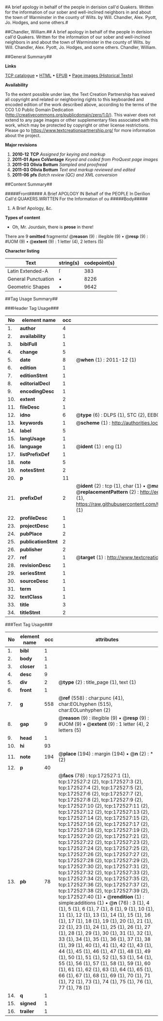 #A brief apology in behalf of the people in derision call'd Quakers. Written for the information of our sober and well-inclined neighbors in and about the town of Warminster in the county of Wilts. by Will. Chandler, Alex. Pyott, Jo. Hodges, and some others.#

##Chandler, William.##
A brief apology in behalf of the people in derision call'd Quakers. Written for the information of our sober and well-inclined neighbors in and about the town of Warminster in the county of Wilts. by Will. Chandler, Alex. Pyott, Jo. Hodges, and some others.
Chandler, William.

##General Summary##

**Links**

[TCP catalogue](http://www.ota.ox.ac.uk/tcp/)  • 
[HTML](http://tei.it.ox.ac.uk/tcp/Texts-HTML/free/A78/A78566.html)  • 
[EPUB](http://tei.it.ox.ac.uk/tcp/Texts-EPUB/free/A78/A78566.epub) • 
[Page images (Historical Texts)](https://historicaltexts.jisc.ac.uk/eebo-45789215e)

**Availability**

To the extent possible under law, the Text Creation Partnership has waived all copyright and related or neighboring rights to this keyboarded and encoded edition of the work described above, according to the terms of the CC0 1.0 Public Domain Dedication (http://creativecommons.org/publicdomain/zero/1.0/). This waiver does not extend to any page images or other supplementary files associated with this work, which may be protected by copyright or other license restrictions. Please go to https://www.textcreationpartnership.org/ for more information about the project.

**Major revisions**

1. __2010-12__ __TCP__ *Assigned for keying and markup*
1. __2011-01__ __Apex CoVantage__ *Keyed and coded from ProQuest page images*
1. __2011-03__ __Olivia Bottum__ *Sampled and proofread*
1. __2011-03__ __Olivia Bottum__ *Text and markup reviewed and edited*
1. __2011-06__ __pfs__ *Batch review (QC) and XML conversion*

##Content Summary##

#####Front#####
A Brief APOLOGY IN Behalf of the PEOPLE In Deriſion Call'd QUAKERS.WRITTEN For the Information of ou
#####Body#####

1. A Brief Apology, &c.

**Types of content**

  * Oh, Mr. Jourdain, there is **prose** in there!

There are 9 **omitted** fragments! 
 @__reason__ (9) : illegible (9)  •  @__resp__ (9) : #UOM (9)  •  @__extent__ (9) : 1 letter (4), 2 letters (5)

**Character listing**


|Text|string(s)|codepoint(s)|
|---|---|---|
|Latin Extended-A|ſ|383|
|General Punctuation|•|8226|
|Geometric Shapes|▪|9642|

##Tag Usage Summary##

###Header Tag Usage###

|No|element name|occ|attributes|
|---|---|---|---|
|1.|__author__|4||
|2.|__availability__|1||
|3.|__biblFull__|1||
|4.|__change__|5||
|5.|__date__|8| @__when__ (1) : 2011-12 (1)|
|6.|__edition__|1||
|7.|__editionStmt__|1||
|8.|__editorialDecl__|1||
|9.|__encodingDesc__|1||
|10.|__extent__|2||
|11.|__fileDesc__|1||
|12.|__idno__|6| @__type__ (6) : DLPS (1), STC (2), EEBO-CITATION (1), OCLC (1), VID (1)|
|13.|__keywords__|1| @__scheme__ (1) : http://authorities.loc.gov/ (1)|
|14.|__label__|5||
|15.|__langUsage__|1||
|16.|__language__|1| @__ident__ (1) : eng (1)|
|17.|__listPrefixDef__|1||
|18.|__note__|5||
|19.|__notesStmt__|2||
|20.|__p__|11||
|21.|__prefixDef__|2| @__ident__ (2) : tcp (1), char (1)  •  @__matchPattern__ (2) : ([0-9\-]+):([0-9IVX]+) (1), (.+) (1)  •  @__replacementPattern__ (2) : http://eebo.chadwyck.com/downloadtiff?vid=$1&page=$2 (1), https://raw.githubusercontent.com/textcreationpartnership/Texts/master/tcpchars.xml#$1 (1)|
|22.|__profileDesc__|1||
|23.|__projectDesc__|1||
|24.|__pubPlace__|2||
|25.|__publicationStmt__|2||
|26.|__publisher__|2||
|27.|__ref__|1| @__target__ (1) : http://www.textcreationpartnership.org/docs/. (1)|
|28.|__revisionDesc__|1||
|29.|__seriesStmt__|1||
|30.|__sourceDesc__|1||
|31.|__term__|1||
|32.|__textClass__|1||
|33.|__title__|3||
|34.|__titleStmt__|2||


###Text Tag Usage###

|No|element name|occ|attributes|
|---|---|---|---|
|1.|__bibl__|1||
|2.|__body__|1||
|3.|__closer__|1||
|4.|__desc__|9||
|5.|__div__|2| @__type__ (2) : title_page (1), text (1)|
|6.|__front__|1||
|7.|__g__|558| @__ref__ (558) : char:punc (41), char:EOLhyphen (515), char:EOLunhyphen (2)|
|8.|__gap__|9| @__reason__ (9) : illegible (9)  •  @__resp__ (9) : #UOM (9)  •  @__extent__ (9) : 1 letter (4), 2 letters (5)|
|9.|__head__|1||
|10.|__hi__|93||
|11.|__note__|194| @__place__ (194) : margin (194)  •  @__n__ (2) : * (2)|
|12.|__p__|40||
|13.|__pb__|78| @__facs__ (78) : tcp:172527:1 (1), tcp:172527:2 (2), tcp:172527:3 (2), tcp:172527:4 (2), tcp:172527:5 (2), tcp:172527:6 (2), tcp:172527:7 (2), tcp:172527:8 (2), tcp:172527:9 (2), tcp:172527:10 (2), tcp:172527:11 (2), tcp:172527:12 (2), tcp:172527:13 (2), tcp:172527:14 (2), tcp:172527:15 (2), tcp:172527:16 (2), tcp:172527:17 (2), tcp:172527:18 (2), tcp:172527:19 (2), tcp:172527:20 (2), tcp:172527:21 (2), tcp:172527:22 (2), tcp:172527:23 (2), tcp:172527:24 (2), tcp:172527:25 (2), tcp:172527:26 (2), tcp:172527:27 (2), tcp:172527:28 (2), tcp:172527:29 (2), tcp:172527:30 (2), tcp:172527:31 (2), tcp:172527:32 (2), tcp:172527:33 (2), tcp:172527:34 (2), tcp:172527:35 (2), tcp:172527:36 (2), tcp:172527:37 (2), tcp:172527:38 (2), tcp:172527:39 (2), tcp:172527:40 (1)  •  @__rendition__ (1) : simple:additions (1)  •  @__n__ (76) : 3 (1), 4 (1), 5 (1), 6 (1), 7 (1), 8 (1), 9 (1), 10 (1), 11 (1), 12 (1), 13 (1), 14 (1), 15 (1), 16 (1), 17 (1), 18 (1), 19 (1), 20 (1), 21 (1), 22 (1), 23 (1), 24 (1), 25 (1), 26 (1), 27 (1), 28 (1), 29 (1), 30 (1), 31 (1), 32 (1), 33 (1), 34 (1), 35 (1), 36 (1), 37 (1), 38 (1), 39 (1), 40 (1), 41 (1), 42 (1), 43 (1), 44 (1), 45 (1), 46 (1), 47 (1), 48 (1), 49 (1), 50 (1), 51 (1), 52 (1), 53 (1), 54 (1), 55 (1), 56 (1), 57 (1), 58 (1), 59 (1), 60 (1), 61 (1), 62 (1), 63 (1), 64 (1), 65 (1), 66 (1), 67 (1), 68 (1), 69 (1), 70 (1), 71 (1), 72 (1), 73 (1), 74 (1), 75 (1), 76 (1), 77 (1), 78 (1)|
|14.|__q__|1||
|15.|__signed__|1||
|16.|__trailer__|1||
